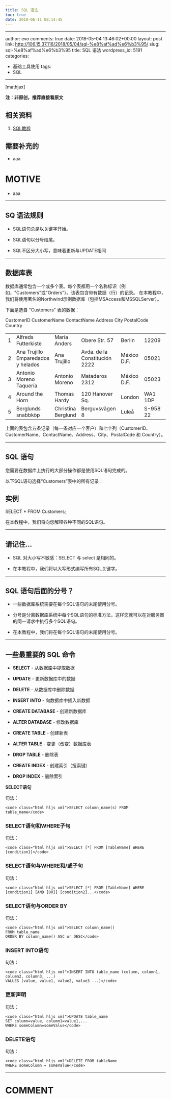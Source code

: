 ```yaml
---
title: SQL 语法
toc: true
date: 2018-06-11 08:14:45
---
```

---
author: evo
comments: true
date: 2018-05-04 13:46:02+00:00
layout: post
link: http://106.15.37.116/2018/05/04/sql-%e8%af%ad%e6%b3%95/
slug: sql-%e8%af%ad%e6%b3%95
title: SQL 语法
wordpress_id: 5191
categories:
- 基础工具使用
tags:
- SQL
---

<!-- more -->

[mathjax]

**注：非原创，推荐直接看原文**


## 相关资料





 	
  1. [SQL教程](https://www.w3cschool.cn/sql/)




## 需要补充的





 	
  * aaa




# MOTIVE





 	
  * aaa





* * *





## SQ 语法规则





 	
  * SQL语句总是以关键字开始。

 	
  * SQL语句以分号结尾。

 	
  * SQL不区分大小写，意味着更新与UPDATE相同





* * *





## 数据库表


数据库通常包含一个或多个表。每个表都用一个名称标识（例如，"Customers"或"Orders"）。该表包含带有数据（行）的记录。
在本教程中，我们将使用著名的Northwind示例数据库（包括MSAccess和MSSQLServer）。

下面是选自 "Customers" 表的数据：
<table class="reference notranslate" >
<tbody >
<tr >
CustomerID
CustomerName
ContactName
Address
City
PostalCode
Country
</tr>
<tr >

<td >1
</td>

<td >Alfreds Futterkiste
</td>

<td >Maria Anders
</td>

<td >Obere Str. 57
</td>

<td >Berlin
</td>

<td >12209
</td>

<td >Germany
</td>
</tr>
<tr >

<td >2
</td>

<td >Ana Trujillo Emparedados y helados
</td>

<td >Ana Trujillo
</td>

<td >Avda. de la Constitución 2222
</td>

<td >México D.F.
</td>

<td >05021
</td>

<td >Mexico
</td>
</tr>
<tr >

<td >3
</td>

<td >Antonio Moreno Taquería
</td>

<td >Antonio Moreno
</td>

<td >Mataderos 2312
</td>

<td >México D.F.
</td>

<td >05023
</td>

<td >Mexico
</td>
</tr>
<tr >

<td >4
</td>

<td >Around the Horn
</td>

<td >Thomas Hardy
</td>

<td >120 Hanover Sq.
</td>

<td >London
</td>

<td >WA1 1DP
</td>

<td >UK
</td>
</tr>
<tr >

<td >5
</td>

<td >Berglunds snabbköp
</td>

<td >Christina Berglund
</td>

<td >Berguvsvägen 8
</td>

<td >Luleå
</td>

<td >S-958 22
</td>

<td >Sweden
</td>
</tr>
</tbody>
</table>
上面的表包含五条记录（每一条对应一个客户）和七个列（CustomerID、CustomerName、ContactName、Address、City、PostalCode 和 Country）。



* * *





## SQL 语句


您需要在数据库上执行的大部分操作都是使用SQL语句完成的。

以下SQL语句选择“Customers”表中的所有记录：





## 实例




SELECT * FROM Customers;





在本教程中，我们将向您解释各种不同的SQL语句。



* * *





## 请记住...





 	
  * SQL 对大小写不敏感：SELECT 与 select 是相同的。

 	
  * 在本教程中，我们将以大写形式编写所有SQL关键字。





* * *





## SQL 语句后面的分号？





 	
  * 一些数据库系统需要在每个SQL语句的末尾使用分号。

 	
  * 分号是分离数据库系统中每个SQL语句的标准方法，这样您就可以在对服务器的同一请求中执行多个SQL语句。

 	
  * 在本教程中，我们将在每个SQL语句的末尾使用分号。





* * *





## 一些最重要的 SQL 命令





 	
  * **SELECT** - 从数据库中提取数据

 	
  * **UPDATE** - 更新数据库中的数据

 	
  * **DELETE** - 从数据库中删除数据

 	
  * **INSERT INTO** - 向数据库中插入新数据

 	
  * **CREATE DATABASE** - 创建新数据库

 	
  * **ALTER DATABASE** - 修改数据库

 	
  * **CREATE TABLE** - 创建新表

 	
  * **ALTER TABLE** - 变更（改变）数据库表

 	
  * **DROP TABLE** - 删除表

 	
  * **CREATE INDEX** - 创建索引（搜索键）

 	
  * **DROP INDEX** - 删除索引


**SELECT语句**

句法：

    
    <code class="html hljs xml">SELECT column_name(s) FROM table_name</code>




### SELECT语句和WHERE子句


句法：

    
    <code class="html hljs xml">SELECT [*] FROM [TableName] WHERE [condition1]</code>




### SELECT语句与WHERE和/或子句


句法：

    
    <code class="html hljs xml">SELECT [*] FROM [TableName] WHERE [condition1] [AND [OR]] [condition2]...</code>




### SELECT语句与ORDER BY


句法：

    
    <code class="html hljs xml">SELECT column_name()
    FROM table_name
    ORDER BY column_name() ASC or DESC</code>




### INSERT INTO语句


句法：

    
    <code class="html hljs xml">INSERT INTO table_name (column, column1, column2, column3, ...)
    VALUES (value, value1, value2, value3 ...)</code>




### 更新声明


句法：

    
    <code class="html hljs xml">UPDATE table_name
    SET column=value, column1=value1,...
    WHERE someColumn=someValue</code>




### DELETE语句


句法：

    
    <code class="html hljs xml">DELETE FROM tableName
    WHERE someColumn = someValue</code>
























* * *





# COMMENT



